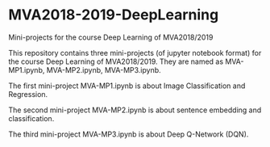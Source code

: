 # MVA2018-2019-DeepLearning
Mini-projects for the course Deep Learning of MVA2018/2019

This repository contains three mini-projects (of jupyter notebook format) for the course Deep Learning of MVA2018/2019.
They are named as MVA-MP1.ipynb, MVA-MP2.ipynb, MVA-MP3.ipynb.

The first mini-project MVA-MP1.ipynb is about Image Classification and Regression.

The second mini-project MVA-MP2.ipynb is about sentence embedding and classification.

The third mini-project MVA-MP3.ipynb is about Deep Q-Network (DQN).

